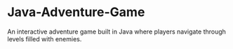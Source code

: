 # Java-Adventure-Game
An interactive adventure game built in Java where players navigate through levels filled with enemies. 
